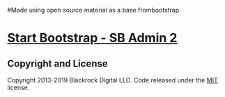 
#Made using open source material as a base frombootstrap
# [Start Bootstrap - SB Admin 2](https://startbootstrap.com/template-overviews/sb-admin-2/)
## Copyright and License

Copyright 2013-2019 Blackrock Digital LLC. Code released under the [MIT](https://github.com/BlackrockDigital/startbootstrap-resume/blob/gh-pages/LICENSE) license.
